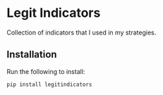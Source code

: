 # Legit Indicators

Collection of indicators that I used in my strategies.

## Installation

Run the following to install:

```python
pip install legitindicators
```
